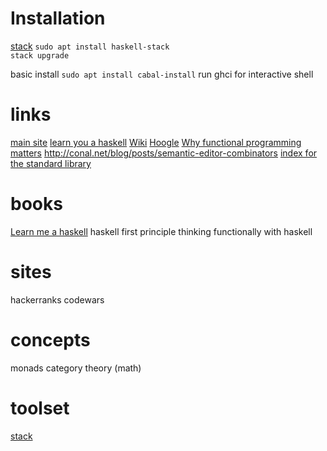 # Installation
[stack](https://docs.haskellstack.org/en/stable/README/)
`sudo apt install haskell-stack`  
`stack upgrade`

basic install `sudo apt install cabal-install`
run ghci for interactive shell

# links
[main site](https://www.haskell.org/)
[learn you a haskell](http://learnyouahaskell.com/chapters)
[Wiki](https://wiki.haskell.org/Haskell)
[Hoogle](https://hoogle.haskell.org/)
[Why functional programming matters](https://github.com/rust-lang/rustlings)
<http://conal.net/blog/posts/semantic-editor-combinators>
[index for the standard library](https://downloads.haskell.org/~ghc/latest/docs/html/libraries/)

# books
[Learn me a haskell](http://learnyouahaskell.com/chapters)
haskell first principle
thinking functionally with haskell

# sites
hackerranks
codewars

# concepts
monads
category theory (math)

# toolset
[stack](https://docs.haskellstack.org/en/stable/README/)

